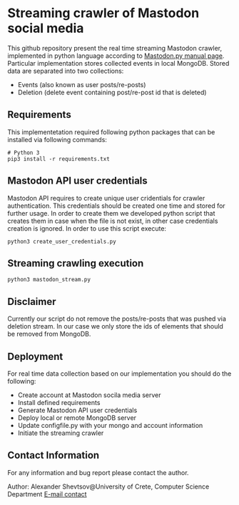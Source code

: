 # Streaming crawler of Mastodon social media
This github repository present the real time streaming Mastodon crawler, implemented in python language according to [Mastodon.py manual page](https://mastodonpy.readthedocs.io/en/stable/). Particular implementation stores collected events in local MongoDB. Stored data are separated into two collections: 
- Events (also known as user posts/re-posts)
- Deletion (delete event containing post/re-post id that is deleted)

## Requirements
This implementetation required following python packages that can be installed via following commands:
```
# Python 3
pip3 install -r requirements.txt
```
## Mastodon API user credentials

Mastodon API requires to create unique user cridentials for crawler authentication. This credentials should be created one time and stored for further usage. In order to create them we developed python script that creates them in case when the file is not exist, in other case credentials creation is ignored. In order to use this script execute:
```
python3 create_user_credentials.py 
```

## Streaming crawling execution

```
python3 mastodon_stream.py  
```

## Disclaimer
Currently our script do not remove the posts/re-posts that was pushed via deletion stream. In our case we only store the ids of elements that should be removed from MongoDB.

## Deployment

For real time data collection based on our implementation you should do the following:
- Create account at Mastodon socila media server
- Install defined requirements
- Generate Mastodon API user credentials
- Deploy local or remote MongoDB server
- Update configfile.py with your mongo and account information
- Initiate the streaming crawler 

## Contact Information
For any information and bug report please contact the author.

Author: Alexander Shevtsov@University of Crete, Computer Science Department
[E-mail contact](mailto:shevtsov@csd.uoc.gr)


